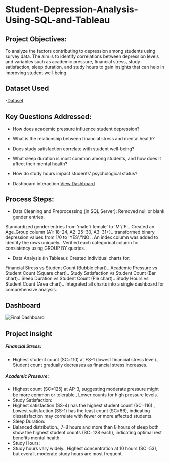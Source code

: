 # Student-Depression-Analysis-Using-SQL-and-Tableau

## Project Objectives:
To analyze the factors contributing to depression among students using survey data. The aim is to identify correlations between depression levels and variables such as academic pressure, financial stress, study satisfaction, sleep duration, and study hours to gain insights that can help in improving student well-being.

## Dataset Used
-<a href="https://github.com/KirankumarB17/Student-Depression-Analysis-Using-SQL-and-Tableau/blob/main/Depression%20Student%20Dataset.csv">Dataset</a>

## Key Questions Addressed:
- How does academic pressure influence student depression?
- What is the relationship between financial stress and mental health?
- Does study satisfaction correlate with student well-being?
- What sleep duration is most common among students, and how does it affect their mental health?
- How do study hours impact students’ psychological status?

- Dashboard interaction <a href="https://github.com/KirankumarB17/Student-Depression-Analysis-Using-SQL-and-Tableau/blob/main/Final%20Dashboard.PNG">View Dashboard<a/>

## Process Steps:
- Data Cleaning and Preprocessing (in SQL Server):
Removed null or blank gender entries.

Standardized gender entries from 'male'/'female' to 'M'/'F'..
Created an Age_Group column (A1: 18–24, A2: 25–30, A3: 31+)..
transformed binary depression values from 1/0 to 'YES'/'NO'..
An index column was added to identify the rows uniquely..
Verified each categorical column for consistency using GROUP BY queries..

- Data Analysis (in Tableau):
Created individual charts for:

Financial Stress vs Student Count (Bubble chart)..
Academic Pressure vs Student Count (Square chart)..
Study Satisfaction vs Student Count (Bar chart)..
Sleep Duration vs Student Count (Pie chart)..
Study Hours vs Student Count (Area chart)..
Integrated all charts into a single dashboard for comprehensive analysis.

## Dashboard

![Final Dashboard](https://github.com/user-attachments/assets/b8467713-43e1-4cc1-a29c-f4542aa62177)

## Project insight
##### Financial Stress:
- Highest student count (SC=110) at FS-1 (lowest financial stress level).,
Student count gradually decreases as financial stress increases.
##### Academic Pressure:
- Highest count (SC=125) at AP-3, suggesting moderate pressure might be more common or tolerable.,
Lower counts for high pressure levels.
- Study Satisfaction:
- Highest satisfaction (SS-4) has the highest student count (SC=116).,
Lowest satisfaction (SS-1) has the least count (SC=86), indicating dissatisfaction may correlate with fewer or more affected students.
- Sleep Duration:
- Balanced distribution.,
7–8 hours and more than 8 hours of sleep both show the highest student counts (SC=128 each), indicating optimal rest benefits mental health.
- Study Hours:
- Study hours vary widely.,
Highest concentration at 10 hours (SC=53), but overall, moderate study hours are most frequent.

